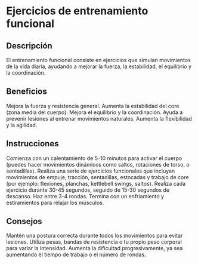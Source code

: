 # Ejercicios de entrenamiento funcional

## Descripción
El entrenamiento funcional consiste en ejercicios que simulan movimientos de la vida diaria, ayudando a mejorar la fuerza, la estabilidad, el equilibrio y la coordinación.

## Beneficios
Mejora la fuerza y resistencia general.
Aumenta la estabilidad del core (zona media del cuerpo).
Mejora el equilibrio y la coordinación.
Ayuda a prevenir lesiones al entrenar movimientos naturales.
Aumenta la flexibilidad y la agilidad.

## Instrucciones
Comienza con un calentamiento de 5-10 minutos para activar el cuerpo (puedes hacer movimientos dinámicos como saltos, rotaciones de torso, o sentadillas).
Realiza una serie de ejercicios funcionales que incluyan movimientos de empuje, tracción, sentadillas, estocadas y trabajo de core (por ejemplo: flexiones, planchas, kettlebell swings, saltos).
Realiza cada ejercicio durante 30-45 segundos, seguido de 15-30 segundos de descanso. Haz entre 3-4 rondas.
Termina con un enfriamiento y estiramientos para relajar los músculos.

## Consejos
Mantén una postura correcta durante todos los movimientos para evitar lesiones.
Utiliza pesas, bandas de resistencia o tu propio peso corporal para variar la intensidad.
Aumenta la dificultad progresivamente, ya sea aumentando el tiempo de trabajo o el número de rondas.